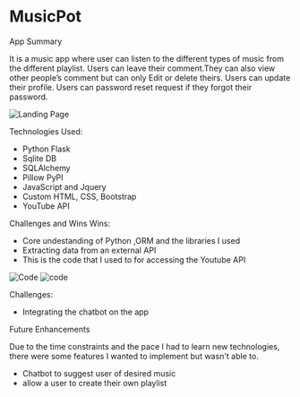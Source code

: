 # MusicPot
App Summary 

It is a music app where user can listen to the different types of music from the different playlist.
Users can leave their comment.They can also view other people’s comment but can only Edit or delete theirs.
Users can update their profile.
Users can password reset request if they forgot their password. 



![Landing Page](https://cdn.glitch.com/e44c1459-375a-46ea-8f25-54f46de96c85%2FScreen%20Shot%202019-04-11%20at%2010.34.21%20PM.png?1555047330692)








Technologies Used:

- Python Flask
- Sqlite DB
- SQLAlchemy
- Pillow PyPI
- JavaScript and Jquery
- Custom HTML, CSS, Bootstrap
- YouTube API

Challenges and Wins
 Wins: 
  - Core undestanding of Python ,ORM and the libraries I used
  - Extracting data from an external API
- This is the code that I used to for accessing the Youtube API

 ![Code](https://cdn.glitch.com/e44c1459-375a-46ea-8f25-54f46de96c85%2FScreen%20Shot%202019-04-11%20at%209.56.12%20PM.png?1555047580208)
 ![code](https://cdn.glitch.com/e44c1459-375a-46ea-8f25-54f46de96c85%2FScreen%20Shot%202019-04-11%20at%209.56.53%20PM.png?1555047724987)
  
 Challenges:
  - Integrating the chatbot on the app
 
 

Future Enhancements

Due to the time constraints and the pace I had to learn new technologies, there were some features I wanted to implement but wasn't able to.
- Chatbot to suggest user of desired music
- allow a user to create their own playlist


